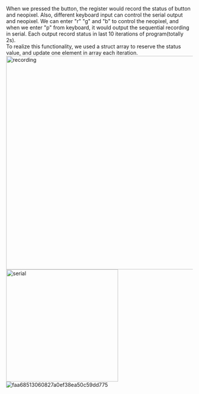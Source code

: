 When we pressed the button, the register would record the status of button and neopixel. Also, different keyboard input can control the serial output  
and neopixel. We can enter "r" "g" and "b" to control the neopixel, and when we enter "p" from keyboard, it would output the sequential recording in   serial. Each output record status in last 10 iterations of program(totally 2s).  
To realize this functionality, we used a struct array to reserve the status value, and update one element in array each iteration.
<img width="575" alt="recording" src="https://user-images.githubusercontent.com/64452307/202332740-5ef9912b-1418-436c-be1b-75205e2a74a5.png">
<img width="302" alt="serial" src="https://user-images.githubusercontent.com/64452307/202332768-c68bba46-12b1-413b-969f-7940941ed833.png">
![faa68513060827a0ef38ea50c59dd775](https://user-images.githubusercontent.com/64452307/202334761-8b8aa6a7-cfaf-4574-a444-02e1ac7e3a8b.gif)
